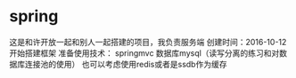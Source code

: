 # spring
这是和许开放一起和别人一起搭建的项目，我负责服务端
创建时间：2016-10-12
开始搭建框架
准备使用技术：
springmvc
数据库mysql（读写分离的练习和对数据库连接池的使用）
也可以考虑使用redis或者是ssdb作为缓存
